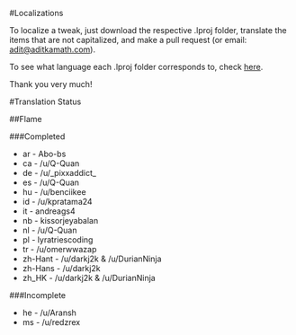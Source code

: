 #Localizations

To localize a tweak, just download the respective .lproj folder, translate the items that are not capitalized, and make a pull request (or email: adit@aditkamath.com).

To see what language each .lproj folder corresponds to, check [here](http://www.ibabbleon.com/iOS-Language-Codes-ISO-639.html).

Thank you very much!

#Translation Status

##Flame

###Completed
* ar - Abo-bs
* ca - /u/Q-Quan
* de - /u/\_pixxaddict\_
* es - /u/Q-Quan
* hu - /u/benciikee
* id - /u/kpratama24
* it - andreags4
* nb - kissorjeyabalan
* nl - /u/Q-Quan
* pl - lyratriescoding
* tr - /u/omerwwazap
* zh-Hant - /u/darkj2k & /u/DurianNinja
* zh-Hans - /u/darkj2k
* zh_HK - /u/darkj2k & /u/DurianNinja

###Incomplete
* he - /u/Aransh
* ms - /u/redzrex